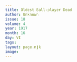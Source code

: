 ```yaml
---
title: Oldest Ball-player Dead
author: Unknown
issue: 18
volume: 4
year: 1917
month: 16
day: VI
tags:
layout: page.njk
image:
---
```


